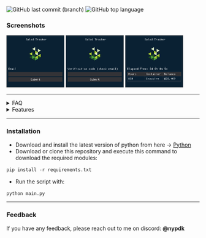 ![GitHub last commit (branch)](https://img.shields.io/github/last-commit/curv3ball/saladtracker/main) ![GitHub top language](https://img.shields.io/github/languages/top/curv3ball/saladtracker)

### Screenshots
<img src="https://github.com/curv3ball/saladtracker/blob/main/examples/img1.png" width="30%"></img>
<img src="https://github.com/curv3ball/saladtracker/blob/main/examples/img2.png" width="30%"></img>
<img src="https://github.com/curv3ball/saladtracker/blob/main/examples/img3.png" width="30%"></img>

___

<details>
<summary>FAQ</summary>
 
#### Is this safe to use?
- Yes, the script doesn't store your email or 2fa code, nor does it even have the capability to do so.<br>
Check the source or ask someone who knows about python to check it for you.

#### Is this allowed by Salad?
- Yes and no. This is more of a grey area as salad apparently has rules against apps that assist you with using salad<br>
but the apps targeted have all been able to give you some added functionality that salad didn't natively have, this does not do that.<br>
I have spoken to support members of the salad community, and this is what i was told: [Img1](https://i.imgur.com/Wgu1Apt.png) , [Img2](https://i.imgur.com/sGG9bOq.png)<br>
So you will not get in trouble for **using** this, but it is generally not allowed by their community.<br>
- **TDLR; It's safe to use and no one will even know you're using it, but it is **not** allowed**


#### Can I request a feature?
- Yes, you can request a feature by messaging me on discord, **@nypdk**
</details>

<details>
 <summary>Features</summary>
 
 - ✅ Total chopping hours
 - ✅ Active container check
 - ✅ Current salad balance
 - ✅ Show if you're using a container, trex or xmrig
 - ❌ Export earning history chart
 - ❌ Check rewards you've redeemed / can redeem
 - ❌ Check how close you are to specific rewards
 - ❌ Check your referral bonuses / stats
 - ❌ Notify salad alerts
 - ❌ Notify salad bonuses
 - ✅ Automatically buy reward **[THIS IS AGAINST SALAD TOS AND IS NOT AVAILABLE IN THE PUBLIC SOURCE CODE]**
</details>

___


### Installation
- Download and install the latest version of python from here -> [Python](https://www.python.org/downloads/)
- Download or clone this repository and execute this command to download the required modules:
```python
pip install -r requirements.txt
```
 - Run the script with:
```python
python main.py
```
___

### Feedback
If you have any feedback, please reach out to me on discord: **@nypdk**
 
